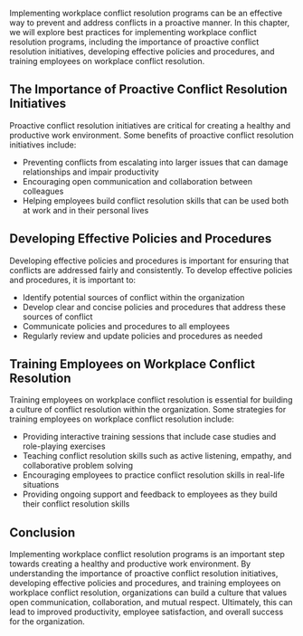 

Implementing workplace conflict resolution programs can be an effective way to prevent and address conflicts in a proactive manner. In this chapter, we will explore best practices for implementing workplace conflict resolution programs, including the importance of proactive conflict resolution initiatives, developing effective policies and procedures, and training employees on workplace conflict resolution.

## The Importance of Proactive Conflict Resolution Initiatives

Proactive conflict resolution initiatives are critical for creating a healthy and productive work environment. Some benefits of proactive conflict resolution initiatives include:

- Preventing conflicts from escalating into larger issues that can damage relationships and impair productivity
- Encouraging open communication and collaboration between colleagues
- Helping employees build conflict resolution skills that can be used both at work and in their personal lives

## Developing Effective Policies and Procedures

Developing effective policies and procedures is important for ensuring that conflicts are addressed fairly and consistently. To develop effective policies and procedures, it is important to:

- Identify potential sources of conflict within the organization
- Develop clear and concise policies and procedures that address these sources of conflict
- Communicate policies and procedures to all employees
- Regularly review and update policies and procedures as needed

## Training Employees on Workplace Conflict Resolution

Training employees on workplace conflict resolution is essential for building a culture of conflict resolution within the organization. Some strategies for training employees on workplace conflict resolution include:

- Providing interactive training sessions that include case studies and role-playing exercises
- Teaching conflict resolution skills such as active listening, empathy, and collaborative problem solving
- Encouraging employees to practice conflict resolution skills in real-life situations
- Providing ongoing support and feedback to employees as they build their conflict resolution skills

## Conclusion

Implementing workplace conflict resolution programs is an important step towards creating a healthy and productive work environment. By understanding the importance of proactive conflict resolution initiatives, developing effective policies and procedures, and training employees on workplace conflict resolution, organizations can build a culture that values open communication, collaboration, and mutual respect. Ultimately, this can lead to improved productivity, employee satisfaction, and overall success for the organization.

